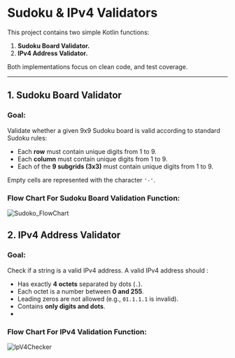 # Sudoku & IPv4 Validators

This project contains two simple Kotlin functions:

1.  **Sudoku Board Validator.**
2.  **IPv4 Address Validator.**

Both implementations focus on clean code, and test coverage.

---

## 1. Sudoku Board Validator

###  Goal:
Validate whether a given 9x9 Sudoku board is valid according to standard Sudoku rules:

- Each **row** must contain unique digits from 1 to 9.
- Each **column** must contain unique digits from 1 to 9.
- Each of the **9 subgrids (3x3)** must contain unique digits from 1 to 9.

Empty cells are represented with the character `'-'`.

### Flow Chart For Sudoku Board Validation Function:

![Sudoko_FlowChart](https://github.com/user-attachments/assets/8b63ffe5-8e24-48cb-8c50-a81b5538c070)


## 2. IPv4 Address Validator

###  Goal:
Check if a string is a valid IPv4 address. A valid IPv4 address should :

- Has exactly **4 octets** separated by dots (`.`).
- Each octet is a number between **0 and 255**.
- Leading zeros are not allowed (e.g., `01.1.1.1` is invalid).
- Contains **only digits and dots**.
- 
### Flow Chart For IPv4 Validation Function:

![IpV4Checker](https://github.com/user-attachments/assets/a9dcfc81-f55b-4e76-845c-56e063f43c49)

